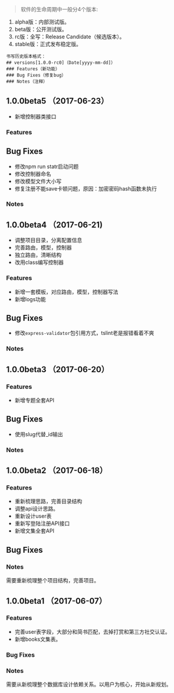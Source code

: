 > 软件的生命周期中一般分4个版本:
1. alpha版：内部测试版。
2. beta版：公开测试版。
3. rc版：全写：Release Candidate（候选版本）。
4. stable版：正式发布稳定版。
```
书写历史版本格式：
## versions[1.0.0-rc0]（Date[yyyy-mm-dd]）
### Features（新功能）
### Bug Fixes（修复bug）
### Notes（注释）
```

## 1.0.0beta5 （2017-06-23）
- 新增控制器类接口
### Features
## Bug Fixes
- 修改npm run statr启动问题
- 修改控制器命名
- 修改模型文件大小写
- 修复注册不能save卡顿问题，原因：加密密码hash函数未执行
### Notes

## 1.0.0beta4 （2017-06-21)
- 调整项目目录，分离配置信息
- 完善路由，模型，控制器
- 独立路由，清晰结构
- 改用class编写控制器
### Features
- 新增一套模板，对应路由，模型，控制器写法
- 新增logs功能
## Bug Fixes
- 修改`express-validator`包引用方式，tslint老是报错看着不爽
### Notes

## 1.0.0beta3 （2017-06-20）
### Features
- 新增专题全套API
## Bug Fixes
- 使用slug代替_id输出
### Notes


## 1.0.0beta2 （2017-06-18）
### Features
- 重新梳理思路，完善目录结构
- 调整api设计思路。
- 重新设计user表
- 重新写登陆注册API接口
- 新增文集全套API
## Bug Fixes

### Notes
需要重新梳理整个项目结构，完善项目。

## 1.0.0beta1 （2017-06-07）
### Features
- 完善user表字段，大部分和简书匹配，去掉打赏和第三方社交认证。
- 新增books文集表。
### Bug Fixes

### Notes
需要从新梳理整个数据库设计依赖关系。以用户为核心，开始从新规划。
